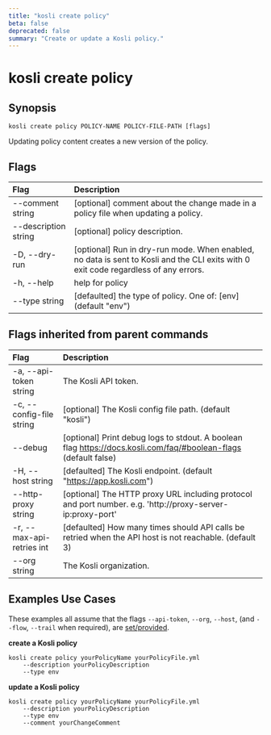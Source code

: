 ```yaml
---
title: "kosli create policy"
beta: false
deprecated: false
summary: "Create or update a Kosli policy."
---
```


# kosli create policy

## Synopsis

```shell
kosli create policy POLICY-NAME POLICY-FILE-PATH [flags]
```

Updating policy content creates a new version of the policy.

## Flags
| Flag | Description |
| :--- | :--- |
|        --comment string  |  [optional] comment about the change made in a policy file when updating a policy.  |
|        --description string  |  [optional] policy description.  |
|    -D, --dry-run  |  [optional] Run in dry-run mode. When enabled, no data is sent to Kosli and the CLI exits with 0 exit code regardless of any errors.  |
|    -h, --help  |  help for policy  |
|        --type string  |  [defaulted] the type of policy. One of: [env] (default "env")  |


## Flags inherited from parent commands
| Flag | Description |
| :--- | :--- |
|    -a, --api-token string  |  The Kosli API token.  |
|    -c, --config-file string  |  [optional] The Kosli config file path. (default "kosli")  |
|        --debug  |  [optional] Print debug logs to stdout. A boolean flag https://docs.kosli.com/faq/#boolean-flags (default false)  |
|    -H, --host string  |  [defaulted] The Kosli endpoint. (default "https://app.kosli.com")  |
|        --http-proxy string  |  [optional] The HTTP proxy URL including protocol and port number. e.g. 'http://proxy-server-ip:proxy-port'  |
|    -r, --max-api-retries int  |  [defaulted] How many times should API calls be retried when the API host is not reachable. (default 3)  |
|        --org string  |  The Kosli organization.  |


## Examples Use Cases

These examples all assume that the flags  `--api-token`, `--org`, `--host`, (and `--flow`, `--trail` when required), are [set/provided](https://docs.kosli.com/getting_started/install/#assigning-flags-via-environment-variables). 

**create a Kosli policy**

```shell
kosli create policy yourPolicyName yourPolicyFile.yml 
	--description yourPolicyDescription 
	--type env 

```

**update a Kosli policy**

```shell
kosli create policy yourPolicyName yourPolicyFile.yml 
	--description yourPolicyDescription 
	--type env 
	--comment yourChangeComment 
```


